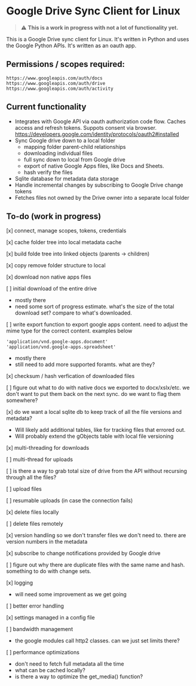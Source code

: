 # Google Drive Sync Client for Linux

> :warning: **This is a work in progress with not a lot of functionality yet.**

This is a Google Drive sync client for Linux.   It's written in Python and uses the Google Python APIs.  It's written as an oauth app.  

## Permissions / scopes required:

```
https://www.googleapis.com/auth/docs
https://www.googleapis.com/auth/drive 
https://www.googleapis.com/auth/activity
```

## Current functionality

* Integrates with Google API via oauth authorization code flow.  Caches access and refresh tokens.  Suppots consent via browser. https://developers.google.com/identity/protocols/oauth2#installed
* Sync Google drive down to a local folder
  * mapping folder parent-child relationships
  * downloading individual files
  * full sync down to local from Google drive
  * export of native Google Apps files, like Docs and Sheets.
  * hash verify the files
* Sqlite database for metadata data storage 
* Handle incremental changes by subscribing to Google Drive change tokens
* Fetches files not owned by the Drive owner into a separate local folder

## To-do (work in progress)

[x] connect, manage scopes, tokens, credentials

[x] cache folder tree into local metadata cache

[x] build folde tree into linked objects (parents -> children)

[x] copy remove folder structure to local

[x] download non native apps files

[ ] initial download of the entire drive

- mostly there
- need some sort of progress estimate.   what's the size of the total download set?  compare to what's downloaded.

[ ] write export function to export google apps content.  need to adjust the mime type for the correct content.  examples below
```
'application/vnd.google-apps.document'
'application/vnd.google-apps.spreadsheet'
```
- mostly there
- still need to add more supported foramts. what are they?

[x] checksum / hash verfication of downloaded files

[ ] figure out what to do with native docs we exported to docx/xslx/etc.  we don't want to put them back on the next sync.   do we want to flag them somewhere?  

[x] do we want a local sqlite db to keep track of all the file versions and metadata?
- Will likely add additional tables, like for tracking files that errored out.
- Will probably extend the gObjects table with local file versioning

[x] multi-threading for downloads

[ ] multi-thread for uploads

[ ] is there a way to grab total size of drive from the API without recursing through all the files?

[ ] upload files

[ ] resumable uploads (in case the connection fails)

[x] delete files locally

[ ] delete files remotely

[x] version handling so we don't transfer files we don't need to.   there are version numbers in the metadata

[x] subscribe to change notifications provided by Google drive

[ ] figure out why there are duplicate files with the same name and hash.  something to do with change sets.

[x] logging 
- will need some improvement as we get going

[ ] better error handling

[x] settings managed in a config file

[ ] bandwidth management
- the google modules call http2 classes.  can we just set limits there?

[ ] performance optimizations
- don't need to fetch full metadata all the time
- what can be cached locally?
- is there a way to optimize the get_media() function?